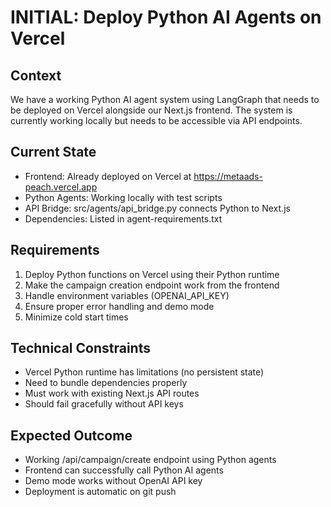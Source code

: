 # INITIAL: Deploy Python AI Agents on Vercel

## Context
We have a working Python AI agent system using LangGraph that needs to be deployed on Vercel alongside our Next.js frontend. The system is currently working locally but needs to be accessible via API endpoints.

## Current State
- Frontend: Already deployed on Vercel at https://metaads-peach.vercel.app
- Python Agents: Working locally with test scripts
- API Bridge: src/agents/api_bridge.py connects Python to Next.js
- Dependencies: Listed in agent-requirements.txt

## Requirements
1. Deploy Python functions on Vercel using their Python runtime
2. Make the campaign creation endpoint work from the frontend
3. Handle environment variables (OPENAI_API_KEY)
4. Ensure proper error handling and demo mode
5. Minimize cold start times

## Technical Constraints
- Vercel Python runtime has limitations (no persistent state)
- Need to bundle dependencies properly
- Must work with existing Next.js API routes
- Should fail gracefully without API keys

## Expected Outcome
- Working /api/campaign/create endpoint using Python agents
- Frontend can successfully call Python AI agents
- Demo mode works without OpenAI API key
- Deployment is automatic on git push